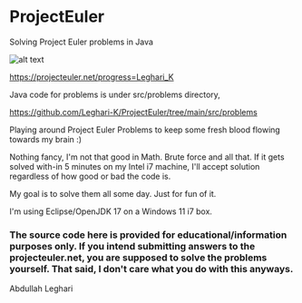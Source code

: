 # ProjectEuler
Solving Project Euler problems in Java

![alt text](https://projecteuler.net/profile/Leghari_K.png)



https://projecteuler.net/progress=Leghari_K


Java code for problems is under src/problems directory,

https://github.com/Leghari-K/ProjectEuler/tree/main/src/problems

Playing around Project Euler Problems to keep some fresh blood flowing towards my brain :)

Nothing fancy, I'm not that good in Math. Brute force and all that. If it gets solved with-in 5 minutes on my Intel i7 machine, I'll accept solution regardless of how good or bad the code is.

My goal is to solve them all some day. Just for fun of it.



I'm using Eclipse/OpenJDK 17 on a Windows 11 i7 box.



### The source code here is provided for educational/information purposes only. If you intend submitting answers to the projecteuler.net, you are supposed to solve the problems yourself. That said, I don't care what you do with this anyways.

Abdullah Leghari
